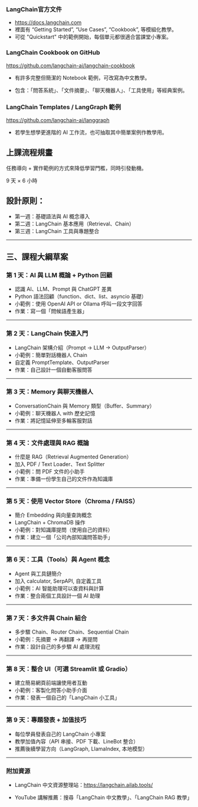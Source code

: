 ###  LangChain官方文件  
- https://docs.langchain.com  
-  裡面有 “Getting Started”, “Use   Cases”, “Cookbook”, 等模組化教學。
- 可從 "Quickstart" 中的範例開始，每個單元都很適合當課堂小專案。  

### LangChain Cookbook on GitHub
 https://github.com/langchain-ai/langchain-cookbook
 
 - 有許多完整但簡潔的 Notebook 範例，可改寫為中文教學。

- 包含：「問答系統」、「文件摘要」、「聊天機器人」、「工具使用」等經典案例。

### LangChain Templates / LangGraph 範例

https://github.com/langchain-ai/langgraph

- 若學生想學更進階的 AI 工作流，也可抽取其中簡單案例作教學用。

## 上課流程規畫

任務導向 + 實作範例的方式來降低學習門檻，同時引發動機。


9 天 × 6 小時

## 設計原則：
-	第一週：基礎語法與 AI 概念導入
-	第二週：LangChain 基本應用（Retrieval、Chain）
-	第三週：LangChain 工具與專題整合

---

## 三、課程大綱草案

### 第 1 天：AI 與 LLM 概論 + Python 回顧
-	認識 AI、LLM、Prompt 與 ChatGPT 差異
-	Python 語法回顧（function、dict、list、asyncio 基礎）
- 小範例：使用 OpenAI API or Ollama 呼叫一段文字回答
- 作業：寫一個「問候語產生器」
	
---

### 第 2 天：LangChain 快速入門
-	LangChain 架構介紹（Prompt → LLM → OutputParser）
-	小範例：簡單對話機器人 Chain
-	自定義 PromptTemplate、OutputParser
-	作業：自己設計一個自動客服問答

---

### 第 3 天：Memory 與聊天機器人
-	ConversationChain 與 Memory 類型（Buffer、Summary）
- 小範例：聊天機器人 with 歷史記憶
- 作業：將記憶延伸至多輪客服對話
	
---

### 第 4 天：文件處理與 RAG 概論
-	什麼是 RAG（Retrieval Augmented Generation）
-	加入 PDF / Text Loader、Text Splitter
-	小範例：問 PDF 文件的小助手
- 作業：準備一份學生自己的文件作為知識庫

---
### 第 5 天：使用 Vector Store（Chroma / FAISS）

-	簡介 Embedding 與向量查詢概念
-	LangChain + ChromaDB 操作
- 小範例：對知識庫提問（使用自己的資料）
- 作業：建立一個「公司內部知識問答助手」

---

### 第 6 天：工具（Tools）與 Agent 概念
- Agent 與工具鏈簡介
- 加入 calculator, SerpAPI, 自定義工具
- 小範例：AI 智能助理可以查資料與計算
- 作業：整合兩個工具設計一個 AI 助理

---

### 第 7 天：多文件與 Chain 組合
- 多步驟 Chain、Router Chain、Sequential Chain
- 小範例：先摘要 → 再翻譯 → 再提問
- 作業：設計自己的多步驟 AI 處理流程

---

### 第 8 天：整合 UI（可選 Streamlit 或 Gradio）
- 建立簡易網頁前端讓使用者互動
- 小範例：客製化問答小助手介面
- 作業：發表一個自己的「LangChain 小工具」

---

### 第 9 天：專題發表 + 加值技巧
- 每位學員發表自己的 LangChain 小專案
- 教學加值內容（API 串接、PDF 下載、LineBot 整合）
- 推薦後續學習方向（LangGraph, LlamaIndex, 本地模型）

---

### 附加資源
	
- LangChain 中文資源整理站：https://langchain.ailab.tools/

- YouTube 講解推薦：搜尋「LangChain 中文教學」、「LangChain RAG 教學」